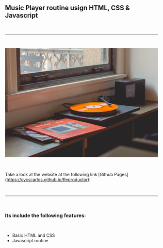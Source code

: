 <h2>Music Player routine usign HTML, CSS & Javascript</h2>

<br>

---

<br>

![Website banner!](./assets/img/readme.jpg)

<br>

Take a look at the website at the following link [Github Pages] (https://cycscarlos.github.io/Reproductor):

<br>

---

<br>

<h3>Its include the following features:</h3>

<br>

<ul>
<li>Basic HTML and CSS</li>
<li>Javascript routine</li>

</ul>
